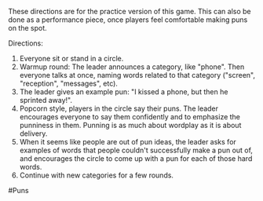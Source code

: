 These directions are for the practice version of this game. This can also be done as a performance piece, once players feel comfortable making puns on the spot.

Directions:
1. Everyone sit or stand in a circle.
2. Warmup round: The leader announces a category, like "phone". Then everyone talks at once, naming words related to that category ("screen", "reception", "messages", etc).
3. The leader gives an example pun: "I kissed a phone, but then he sprinted away!". 
4. Popcorn style, players in the circle say their puns. The leader encourages everyone to say them confidently and to emphasize the punniness in them. Punning is as much about wordplay as it is about delivery.
5. When it seems like people are out of pun ideas, the leader asks for examples of words that people couldn't successfully make a pun out of, and encourages the circle to come up with a pun for each of those hard words.
6. Continue with new categories for a few rounds.

#Puns
